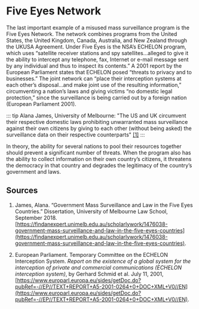# Five Eyes Network
The last important example of a misused mass surveillance program is the Five Eyes Network. The network combines programs from the United States, the United Kingdom, Canada, Australia, and New Zealand through the UKUSA Agreement. Under Five Eyes is the NSA’s ECHELON program, which uses “satellite receiver stations and spy satellites...alleged to give it the ability to intercept any telephone, fax, Internet or e-mail message sent by any individual and thus to inspect its contents.” A 2001 report by the European Parliament states that ECHELON posed “threats to privacy and to businesses.” The joint network can “place their interception systems at each other’s disposal...and make joint use of the resulting information,” circumventing a nation’s laws and giving victims “no domestic legal protection,” since the surveillance is being carried out by a foreign nation (European Parliament 2001). 

::: tip Alana James, University of Melbourne:
 "The US and UK circumvent their respective domestic laws prohibiting unwarranted mass surveillance against their own citizens by giving to each other (without being asked) the surveillance data on their respective counterparts" <a href="#sources">[1]</a>
:::

In theory, the ability for several nations to pool their resources together should prevent a significant number of threats. When the program also has the ability to collect information on their own country’s citizens, it threatens the democracy in that country and degrades the legitimacy of the country’s government and laws. 

## Sources
1. James, Alana. “Government Mass Surveillance and Law in the Five Eyes Countries.” 
Dissertation, University of Melbourne Law School, September 2018. [https://findanexpert.unimelb.edu.au/scholarlywork/1476038-government-mass-surveillance-and-law-in-the-five-eyes-countries](https://findanexpert.unimelb.edu.au/scholarlywork/1476038-government-mass-surveillance-and-law-in-the-five-eyes-countries).

2. European Parliament. Temporary Committee on the ECHELON Interception System. *Report on the existence of a global system for the interception of private and commercial communications (ECHELON interception system)*, by Gerhard Schmid et al. July 11, 2001, [https://www.europarl.europa.eu/sides/getDoc.do?pubRef=-//EP//TEXT+REPORT+A5-2001-0264+0+DOC+XML+V0//EN](https://www.europarl.europa.eu/sides/getDoc.do?pubRef=-//EP//TEXT+REPORT+A5-2001-0264+0+DOC+XML+V0//EN).